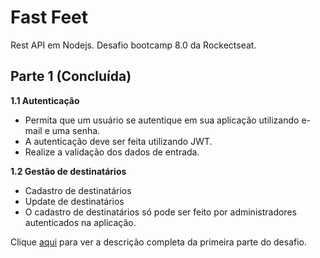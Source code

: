 # Fast Feet
Rest API em Nodejs. Desafio bootcamp 8.0 da Rockectseat. 

## Parte 1 (Concluída)

**1.1 Autenticação**

* Permita que um usuário se autentique em sua aplicação utilizando e-mail e uma senha.
* A autenticação deve ser feita utilizando JWT.
* Realize a validação dos dados de entrada.

**1.2 Gestão de destinatários**

* Cadastro de destinatários
* Update de destinatários
* O cadastro de destinatários só pode ser feito por administradores autenticados na aplicação.

Clique [aqui](https://github.com/Rocketseat/bootcamp-gostack-desafio-02/blob/master/README.md#desafio-02-iniciando-aplica%C3%A7%C3%A3o) para ver a descrição completa da primeira parte do desafio.

